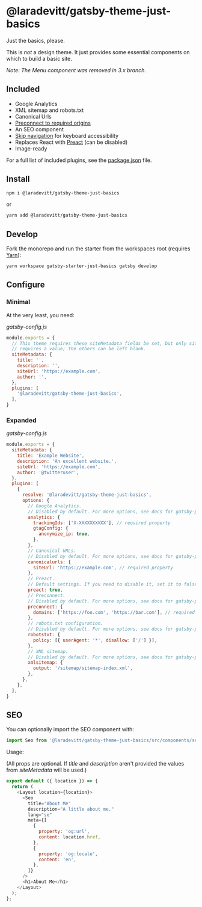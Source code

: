 # @laradevitt/gatsby-theme-just-basics

Just the basics, please.

This is *not* a design theme. It just provides some essential components on which to build a basic site.

*Note: The Menu component was removed in 3.x branch.*

## Included

- Google Analytics
- XML sitemap and robots.txt
- Canonical Urls
- [Preconnect to required origins](https://web.dev/uses-rel-preconnect/)
- An SEO component
- [Skip navigation](https://github.com/gatsbyjs/gatsby/tree/master/examples/using-reach-skip-nav) for keyboard accessibility
- Replaces React with [Preact](https://preactjs.com/) (can be disabled)
- Image-ready

For a full list of included plugins, see the [package.json](https://github.com/laradevitt/gatsby-themes/blob/master/themes/gatsby-theme-just-basics/package.json) file.

## Install

```sh
npm i @laradevitt/gatsby-theme-just-basics
```

or

```sh
yarn add @laradevitt/gatsby-theme-just-basics
```

## Develop

Fork the monorepo and run the starter from the workspaces root (requires [Yarn](https://yarnpkg.com/)):

```sh
yarn workspace gatsby-starter-just-basics gatsby develop
```

## Configure

### Minimal

At the very least, you need:

*gatsby-config.js*
```js
module.exports = {
  // This theme requires these siteMetadata fields be set, but only siteUrl
  // requires a value; the others can be left blank.
  siteMetadata: {
    title: '',
    description: '',
    siteUrl: 'https://example.com',
    author: '',
  },
  plugins: [
    '@laradevitt/gatsby-theme-just-basics',
  ],
}
```

### Expanded

*gatsby-config.js*
```js
module.exports = {
  siteMetadata: {
    title: 'Example Website',
    description: 'An excellent website.',
    siteUrl: 'https://example.com',
    author: '@twitteruser',
  },
  plugins: [
    {
      resolve: '@laradevitt/gatsby-theme-just-basics',
      options: {
        // Google Analytics.
        // Disabled by default. For more options, see docs for gatsby-plugin-google-gtag.
        analytics: {
          trackingIds: ['X-XXXXXXXXXX'], // required property
          gtagConfig: {
            anonymize_ip: true,
          },
        },
        // Canonical URLs.
        // Disabled by default. For more options, see docs for gatsby-plugin-canonical-urls.
        canonicalurls: {
          siteUrl: 'https://example.com', // required property
        },
        // Preact.
        // Default settings. If you need to disable it, set it to false.
        preact: true,
        // Preconnect.
        // Disabled by default. For more options, see docs for gatsby-plugin-preconnect.
        preconnect: {
          domains: ['https://foo.com', 'https://bar.com'], // required property
        },
        // robots.txt configuration.
        // Disabled by default. For more options, see docs for gatsby-plugin-robots-txt.
        robotstxt: {
          policy: [{ userAgent: '*', disallow: ['/'] }],
        },
        // XML sitemap.
        // Disabled by default. For more options, see docs for gatsby-plugin-sitemap.
        xmlsitemap: {
          output: '/sitemap/sitemap-index.xml',
        },
      },
    },
  ],
}
```

## SEO

You can optionally import the SEO component with:

```js
import Seo from '@laradevitt/gatsby-theme-just-basics/src/components/seo';
```

Usage:

(All props are optional. If *title* and *description* aren't provided the values
from *siteMetadata* will be used.)

```js
export default ({ location }) => {
  return (
    <Layout location={location}>
      <Seo
        title="About Me"
        description="A little about me."
        lang="se"
        meta={[
          {
            property: 'og:url',
            content: location.href,
          },
          {
            property: 'og:locale',
            content: 'en',
          },
        ]}
      />
      <h1>About Me</h1>
    </Layout>
  );
};
```
